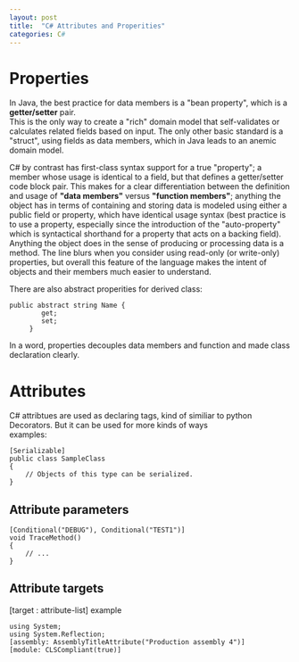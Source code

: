 ```yaml
---
layout: post
title:  "C# Attributes and Properities"
categories: C#
---
```


# Properties
 
 In Java, the best practice for data members is a "bean property", which is a **getter/setter** pair.<br> This is the only way to create a "rich" domain model that self-validates or calculates related fields based on input. The only other basic standard is a "struct", using fields as data members, which in Java leads to an anemic domain model. <br>

 C# by contrast has first-class syntax support for a true "property"; a member whose usage is identical to a field, but that defines a getter/setter code block pair. This makes for a clear differentiation between the definition and usage of **"data members"** versus **"function members"**; anything the object has in terms of containing and storing data is modeled using either a public field or property, which have identical usage syntax (best practice is to use a property, especially since the introduction of the "auto-property" which is syntactical shorthand for a property that acts on a backing field). Anything the object does in the sense of producing or processing data is a method. The line blurs when you consider using read-only (or write-only) properties, but overall this feature of the language makes the intent of objects and their members much easier to understand.<br>
 
 There are also abstract properities for derived class:
 ```
 public abstract string Name {
         get;
         set;
      }
 ```

 In a word, properties decouples data members and function and made class declaration clearly.




# Attributes
C# attribtues are used as declaring tags, kind of similiar to python Decorators. But it can be used for more kinds of ways <br>
examples:
```
[Serializable]
public class SampleClass
{
    // Objects of this type can be serialized.
}
```
## Attribute parameters
```
[Conditional("DEBUG"), Conditional("TEST1")]
void TraceMethod()
{
    // ...
}
```

## Attribute targets
[target : attribute-list]
example
```
using System;
using System.Reflection;
[assembly: AssemblyTitleAttribute("Production assembly 4")]
[module: CLSCompliant(true)]
```
